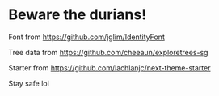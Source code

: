 # Beware the durians!

Font from https://github.com/jglim/IdentityFont

Tree data from https://github.com/cheeaun/exploretrees-sg

Starter from https://github.com/lachlanjc/next-theme-starter

Stay safe lol
